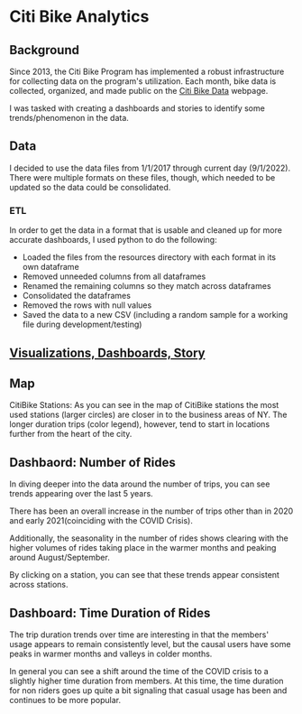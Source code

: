 # Citi Bike Analytics

## Background

Since 2013, the Citi Bike Program has implemented a robust infrastructure for collecting data on the program's utilization. Each month, bike data is collected, organized, and made public on the [Citi Bike Data](https://www.citibikenyc.com/system-data) webpage.

I was tasked with creating a dashboards and stories to identify some trends/phenomenon in the data.

##  Data

I decided to use the data files from 1/1/2017 through current day (9/1/2022).  There were multiple formats on these files, though, which needed to be updated so the data could be consolidated.

### ETL

In order to get the data in a format that is usable and cleaned up for more accurate dashboards, I used python to do the following:
* Loaded the files from the resources directory with each format in its own dataframe
* Removed unneeded columns from all dataframes
* Renamed the remaining columns so they match across dataframes
* Consolidated the dataframes
* Removed the rows with null values
* Saved the data to a new CSV (including a random sample for a working file during development/testing)

## [Visualizations, Dashboards, Story](https://public.tableau.com/app/profile/kim.price1172/viz/CitiBikeAnalysis_16683868386170/StationMap)


## Map

CitiBike Stations:  As you can see in the map of CitiBike stations the most used stations (larger circles) are closer in to the business areas of NY.  The longer duration trips (color legend), however, tend to start in locations further from the heart of the city.

## Dashbaord: Number of Rides

In diving deeper into the data around the number of trips, you can see trends appearing over the last 5 years.  

There has been an overall increase in the number of trips other than in 2020 and early 2021(coinciding with the COVID Crisis).  

Additionally, the seasonality in the number of rides shows clearing with the higher volumes of rides taking place in the warmer months and peaking around August/September. 

By clicking on a station, you can see that these trends appear consistent across stations.

## Dashboard: Time Duration of Rides

The trip duration trends over time are interesting in that the members' usage appears to remain consistently level, but the causal users have some peaks in warmer months and valleys in colder months.

In general you can see a shift around the time of the COVID crisis to a slightly higher time duration from members.  At this time, the time duration for non riders goes up quite a bit signaling that casual usage has been and continues to be more popular.

##